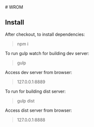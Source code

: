 #  WROM## InstallAfter checkout, to install dependencies:> npm iTo run gulp watch for building dev server:> gulpAccess dev server from browser:> 127.0.0.1:8889To run for building dist server:> gulp distAccess dist server from browser:> 127.0.0.1:8888